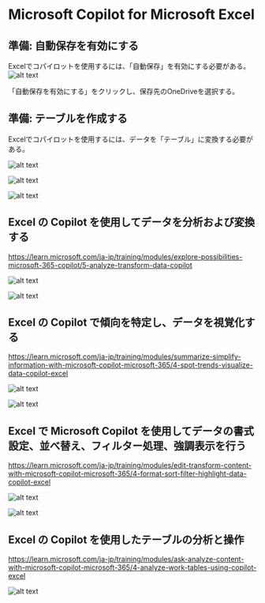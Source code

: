 # Microsoft Copilot for Microsoft Excel

## 準備: 自動保存を有効にする

Excelでコパイロットを使用するには、「自動保存」を有効にする必要がある。
![alt text](image-25.png)

「自動保存を有効にする」をクリックし、保存先のOneDriveを選択する。

## 準備: テーブルを作成する

Excelでコパイロットを使用するには、データを「テーブル」に変換する必要がある。

![alt text](image-26.png)

![alt text](image-27.png)

![alt text](image-28.png)

## Excel の Copilot を使用してデータを分析および変換する

https://learn.microsoft.com/ja-jp/training/modules/explore-possibilities-microsoft-365-copilot/5-analyze-transform-data-copilot

![alt text](image-33.png)

![alt text](image-34.png)

## Excel の Copilot で傾向を特定し、データを視覚化する

https://learn.microsoft.com/ja-jp/training/modules/summarize-simplify-information-with-microsoft-copilot-microsoft-365/4-spot-trends-visualize-data-copilot-excel

![alt text](image-31.png)

![alt text](image-32.png)

## Excel で Microsoft Copilot を使用してデータの書式設定、並べ替え、フィルター処理、強調表示を行う

https://learn.microsoft.com/ja-jp/training/modules/edit-transform-content-with-microsoft-copilot-microsoft-365/4-format-sort-filter-highlight-data-copilot-excel

![alt text](image-29.png)

![alt text](image-30.png)

## Excel の Copilot を使用したテーブルの分析と操作

https://learn.microsoft.com/ja-jp/training/modules/ask-analyze-content-with-microsoft-copilot-microsoft-365/4-analyze-work-tables-using-copilot-excel

![alt text](image-35.png)